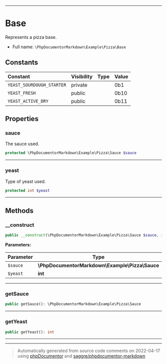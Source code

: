 ***

# Base

Represents a pizza base.



* Full name: `\PhpDocumentorMarkdown\Example\Pizza\Base`


## Constants

| Constant | Visibility | Type | Value |
|:---------|:-----------|:-----|:------|
|`YEAST_SOURDOUGH_STARTER`|private| |0b1|
|`YEAST_FRESH`|public| |0b10|
|`YEAST_ACTIVE_DRY`|public| |0b11|

## Properties


### sauce

The sauce used.

```php
protected \PhpDocumentorMarkdown\Example\Pizza\Sauce $sauce
```






***

### yeast

Type of yeast used.

```php
protected int $yeast
```






***

## Methods


### __construct



```php
public __construct(\PhpDocumentorMarkdown\Example\Pizza\Sauce $sauce, int $yeast = self::YEAST_SOURDOUGH_STARTER): mixed
```








**Parameters:**

| Parameter | Type | Description |
|-----------|------|-------------|
| `$sauce` | **\PhpDocumentorMarkdown\Example\Pizza\Sauce** |  |
| `$yeast` | **int** |  |




***

### getSauce



```php
public getSauce(): \PhpDocumentorMarkdown\Example\Pizza\Sauce
```











***

### getYeast



```php
public getYeast(): int
```











***


***
> Automatically generated from source code comments on 2022-04-17 using [phpDocumentor](http://www.phpdoc.org/) and [saggre/phpdocumentor-markdown](https://github.com/Saggre/phpDocumentor-markdown)
